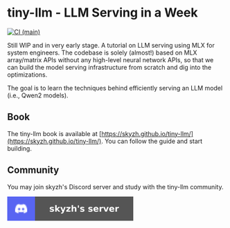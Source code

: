 # tiny-llm - LLM Serving in a Week

[![CI (main)](https://github.com/skyzh/tiny-llm/actions/workflows/main.yml/badge.svg)](https://github.com/skyzh/tiny-llm/actions/workflows/main.yml)

Still WIP and in very early stage. A tutorial on LLM serving using MLX for system engineers. The codebase
is solely (almost!) based on MLX array/matrix APIs without any high-level neural network APIs, so that we
can build the model serving infrastructure from scratch and dig into the optimizations.

The goal is to learn the techniques behind efficiently serving an LLM model (i.e., Qwen2 models).

## Book

The tiny-llm book is available at [https://skyzh.github.io/tiny-llm/](https://skyzh.github.io/tiny-llm/). You can follow the guide and start building.

## Community

You may join skyzh's Discord server and study with the tiny-llm community.

[![Join skyzh's Discord Server](book/src/discord-badge.svg)](https://skyzh.dev/join/discord)
